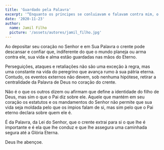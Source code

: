 ```yaml
---
title: 'Guardado pela Palavra'
excerpt: '“Enquanto os príncipes se conluiavam e falavam contra mim, o teu servo meditava nos teus estatutos” – Salmo 119.23'
date: '2020-11-23'
author:
  name: Jamil Filho
  picture: '/assets/autores/jamil_filho.jpg'
---
```


Ao depositar seu coração no Senhor e em Sua Palavra o crente pode descansar e confiar que, indiferente do que o mundo planeja ou arma contra ele, sua vida e alma estão guardadas nas mãos do Eterno.

Perseguições, ataques e retaliações não são uma exceção à regra, mas uma constante na vida do peregrino que avança rumo à sua pátria eterna. Contudo, os eventos externos não devem, sob nenhuma hipótese, retirar a centralidade da Palavra de Deus no coração do crente.

Não é o que os outros dizem ou afirmam que define a identidade do filho de Deus, mas sim o que o Pai diz sobre ele. Aquele que mantém em seu coração os estatutos e os mandamentos do Senhor não permite que sua vida seja moldada pelo que os ímpios falam de si, mas sim pelo que o Pai eterno declara sobre quem ele é.

É da Palavra, da Lei do Senhor, que o crente extrai para si o que lhe é importante e é ela que lhe conduz e que lhe assegura uma caminhada segura até a Glória Eterna.

Deus lhe abençoe.